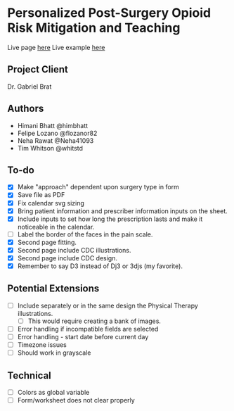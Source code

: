 # Personalized Post-Surgery Opioid Risk Mitigation and Teaching

Live page [here](http://whitstd.github.io/opioid-worksheet)
Live example [here](https://whitstd.github.io/opioid-worksheet/index.html?prescriberName=Dr.%20Cutty%20McOops&prescriberPhone=555-555-5555&surgery_bin=Appendectomy&approach=MIS&pre_surg_stat=Opioid%20Naive&hx_mh=TRUE&prescriptionDrug=Oxycodone&prescriptionAmount=5&prescriptionPerDay=2&prescriptionStartDate=2018-04-18&prescriptionTotalDays=7)

## Project Client

Dr. Gabriel Brat

## Authors

- Himani Bhatt @himbhatt
- Felipe Lozano @flozanor82
- Neha Rawat @Neha41093
- Tim Whitson @whitstd

## To-do

- [X] Make "approach" dependent upon surgery type in form
- [X] Save file as PDF
- [X] Fix calendar svg sizing
- [X] Bring patient information and prescriber information inputs on the sheet.
- [X] Include inputs to set how long the prescription lasts and make it noticeable in the calendar.
- [ ] Label the border of the faces in the pain scale.
- [X] Second page fitting.
- [X] Second page include CDC illustrations.
- [X] Second page include CDC design.
- [X] Remember to say D3 instead of Dj3 or 3djs (my favorite). 

## Potential Extensions
- [ ] Include separately or in the same design the Physical Therapy illustrations.
   - [ ] This would require creating a bank of images.
- [ ] Error handling if incompatible fields are selected
- [ ] Error handling - start date before current day
- [ ] Timezone issues
- [ ] Should work in grayscale

## Technical

- [ ] Colors as global variable
- [ ] Form/worksheet does not clear properly
